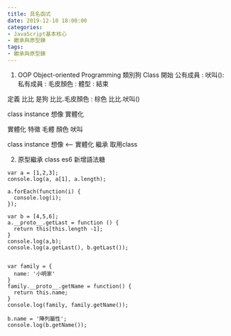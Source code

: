 ```yaml
---
title: 具名函式
date: 2019-12-10 18:00:00
categories: 
- JavaScript基本核心
- 繼承與原型鍊
tags:
- 繼承與原型鍊
---
```


1. OOP  Object-oriented Programming 
類別狗 Class
開始
    公有成員 :
      吠叫():
    私有成員 :
      毛皮顏色 :
      體型 :
結束

定義 比比 是狗
比比.毛皮顏色 : 棕色
比比.吠叫()

class  instance
想像    實體化

實體化 特徵  毛體 顏色 吠叫

class     instance
想像  <--  實體化
      繼承
      取用class

2. 原型繼承
class  es6 新增語法糖




```
var a = [1,2,3];
console.log(a, a[1], a.length);

a.forEach(function(i) {
  console.log(i);
});

var b = [4,5,6];
a.__proto__.getLast = function () {
  return this[this.length -1];
}
console.log(a,b);
console.log(a.getLast(), b.getLast());


var family = {
  name: '小明家'
}
family.__proto__.getName = function() {
  return this.name;
}
console.log(family, family.getName());

b.name = '陣列屬性';
console.log(b.getName());
```